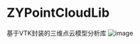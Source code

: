# ZYPointCloudLib
基于VTK封装的三维点云模型分析库
![image](https://user-images.githubusercontent.com/46775974/127468877-e422dfef-a814-4e0c-bbe7-9f47af138d03.png)
